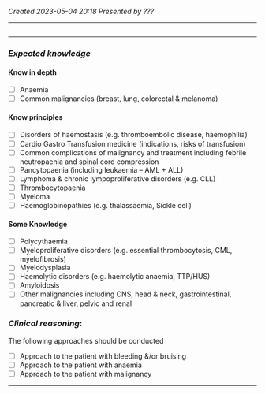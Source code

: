 *Created 2023-05-04 20:18*
*Presented by ???*

---
```toc
```
---

### *Expected knowledge*
#### Know in depth
- [ ] Anaemia
- [ ] Common malignancies (breast, lung, colorectal & melanoma)

#### Know principles
- [ ] Disorders of haemostasis (e.g. thromboembolic disease, haemophilia)
- [ ] Cardio Gastro Transfusion medicine (indications, risks of transfusion)
- [ ] Common complications of malignancy and treatment including febrile neutropaenia and spinal cord compression
- [ ] Pancytopaenia (including leukaemia – AML + ALL)
- [ ] Lymphoma & chronic lympoproliferative disorders (e.g. CLL)
- [ ] Thrombocytopaenia
- [ ] Myeloma
- [ ] Haemoglobinopathies (e.g. thalassaemia, Sickle cell)

#### Some Knowledge
- [ ] Polycythaemia
- [ ] Myeloproliferative disorders (e.g. essential thrombocytosis, CML, myelofibrosis)
- [ ] Myelodysplasia
- [ ] Haemolytic disorders (e.g. haemolytic anaemia, TTP/HUS)
- [ ] Amyloidosis
- [ ] Other malignancies including CNS, head & neck, gastrointestinal, pancreatic & liver, pelvic and renal

### *Clinical reasoning*:
The following approaches should be conducted
- [ ] Approach to the patient with bleeding &/or bruising
- [ ] Approach to the patient with anaemia
- [ ] Approach to the patient with malignancy

---